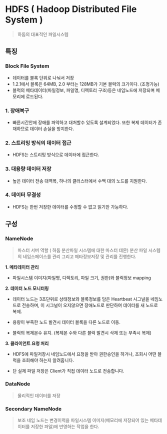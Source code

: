 # HDFS ( Hadoop Distributed File System )

> 하둡의 대표적인 파일시스템

## 특징

### Block File System

- 데이터를 블록 단위로 나눠서 저장
- 1.2.1에서 블록은 64MB, 2.0 부터는 128MB가 기본 블럭의 크기이다. (조정가능)
- 블럭의 메타데이터(파일정보, 파일명, 디렉토리 구조)등은 네임노드에 저장되며 메모리에 로드된다.


### 1. 장애복구
- 빠른시간안에 장애를 파악하고 대처할수 있도록 설계되었다. 또한 복제 데이터가 존재하므로 데이터 손실을 방지한다.

### 2. 스트리밍 방식의 데이터 접근
- HDFS는 스트리밍 방식으로 데이터에 접근한다.

### 3. 대용량 데이터 저장
- 높은 데이터 전송 대역폭, 하나의 클러스터에서 수백 대의 노드를 지원한다.

### 4. 데이터 무결성
- HDFS는 한번 저장한 데이터를 수정할 수 없고 읽기만 가능하다.


## 구성

### NameNode
> 마스터 서버 역할 ( 하둡 분산파일 시스템에 대한 마스터 데몬)
> 분산 파일 시스템의 네임스페이스를 관리 그리고 메타정보저장 및 관리를 진행한다.

**1. 메타데이터 관리**
- 파일시스템 이미지(파일명, 디렉토리, 파일 크기, 권한)와 블럭정보 mapping 

**2. 데이터 노드 모니터링**

- 데이터 노드는 3초단위로 상태정보와 블록정보를 담은 Heartbeat 시그널을 네임노드로 전송하며, 이 시그널이 오지않으면 장애노드로 판단하여 데이터를 새 노드로 복제.

- 용량이 부족한 노드 발견시 데이터 블록을 다른 노드로 이동.

- 블럭의 복제본수 유지. (복제본 수와 다른 블럭 발견시 삭제 또는 부족시 복제)

**3. 클라이언트 요청 처리**

- HDFS에 파일저장시 네임노드에서 요청을 받아 권한승인을 하거나, 조회시 어떤 블럭을 조회해야 하는지 알려줍니다.

- 단 실제 파일 저장은 Client가 직접 데이터 노드로 전송합니다.





### DataNode
>물리적인 데이터를 저장
### Secondary NameNode
> 보조 네임 노드는 변경이력을 파일시스템 이미지(메모리에 저장되어 있는 메타데이터를 저장한 파일)에 반영하는 작업을 한다.


